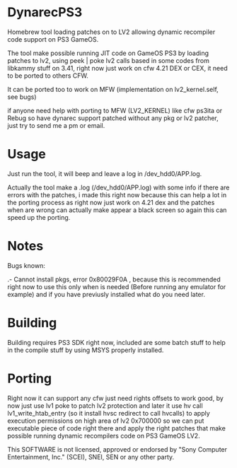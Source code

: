DynarecPS3
==========

Homebrew tool loading patches on to LV2 allowing dynamic recompiler code support on PS3 GameOS.
  
The tool make possible running JIT code on GameOS PS3 by loading patches to lv2, using peek | poke lv2 calls based in some codes from libkammy stuff on 3.41, right now just work on cfw 4.21 DEX or CEX, it need to be ported to others CFW.

It can be ported too to work on MFW (implementation on lv2_kernel.self, see bugs)

if anyone need help with porting to MFW (LV2_KERNEL) like cfw ps3ita or Rebug so have dynarec support patched without any pkg or lv2 patcher, just try to send me a pm or email.

Usage
==========

Just run the tool, it will beep and leave a log in /dev_hdd0/APP.log.

Actually the tool make a .log (/dev_hdd0/APP.log) with some info if there are errors with the patches, i made this right now because this can help a lot in the porting process as right now just work on 4.21 dex and the patches when are wrong can actually make appear a black screen so again this can speed up the porting.

Notes
==========

Bugs known:

.- Cannot install pkgs, error 0x80029F0A , because this is recommended right now to use this only when is needed (Before running any emulator for example) and if you have previusly installed what do you need later.

Building
==========

Building requires PS3 SDK right now, included are some batch stuff to help in the compile stuff by using MSYS properly installed.

Porting
==========

Right now it can support any cfw just need rights offsets to work good, by now just use lv1 poke to patch 
lv2 protection and later it use hv call lv1_write_htab_entry (so it install hvsc redirect to call hvcalls)
to apply execution permissions on high area of lv2 0x700000 so we can put executable piece of code right there and apply the right patches that make possible running dynamic recompilers code on PS3 GameOS LV2.

This SOFTWARE is not licensed, approved or endorsed by "Sony Computer Entertainment, Inc." (SCEI), SNEI,
SEN or any other party.
